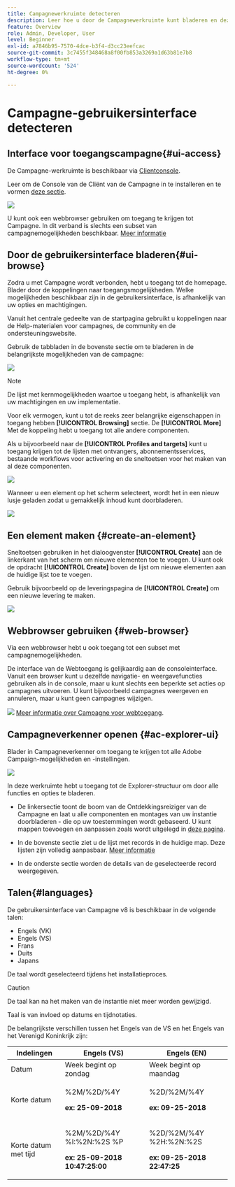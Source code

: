 ```yaml
---
title: Campagnewerkruimte detecteren
description: Leer hoe u door de Campagnewerkruimte kunt bladeren en deze kunt gebruiken
feature: Overview
role: Admin, Developer, User
level: Beginner
exl-id: a7846b95-7570-4dce-b3f4-d3cc23eefcac
source-git-commit: 3c7455f348468a8f00fb853a3269a1d63b81e7b8
workflow-type: tm+mt
source-wordcount: '524'
ht-degree: 0%

---
```


# Campagne-gebruikersinterface detecteren

## Interface voor toegangscampagne{#ui-access}

De Campagne-werkruimte is beschikbaar via [Clientconsole](../architecture/general-architecture.md).

Leer om de Console van de Cliënt van de Campagne in te installeren en te vormen [deze sectie](../start/connect.md).

![](assets/home-page.png)

U kunt ook een webbrowser gebruiken om toegang te krijgen tot Campagne. In dit verband is slechts een subset van campagnemogelijkheden beschikbaar. [Meer informatie](#web-browser)

## Door de gebruikersinterface bladeren{#ui-browse}

Zodra u met Campagne wordt verbonden, hebt u toegang tot de homepage. Blader door de koppelingen naar toegangsmogelijkheden. Welke mogelijkheden beschikbaar zijn in de gebruikersinterface, is afhankelijk van uw opties en machtigingen.

Vanuit het centrale gedeelte van de startpagina gebruikt u koppelingen naar de Help-materialen voor campagnes, de community en de ondersteuningswebsite.

Gebruik de tabbladen in de bovenste sectie om te bladeren in de belangrijkste mogelijkheden van de campagne:

![](assets/overview-home.png)

>[!NOTE]
>
>De lijst met kernmogelijkheden waartoe u toegang hebt, is afhankelijk van uw machtigingen en uw implementatie.

Voor elk vermogen, kunt u tot de reeks zeer belangrijke eigenschappen in toegang hebben **[!UICONTROL Browsing]** sectie. De **[!UICONTROL More]** Met de koppeling hebt u toegang tot alle andere componenten.

Als u bijvoorbeeld naar de **[!UICONTROL Profiles and targets]** kunt u toegang krijgen tot de lijsten met ontvangers, abonnementsservices, bestaande workflows voor activering en de sneltoetsen voor het maken van al deze componenten.

![](assets/overview-list.png)

Wanneer u een element op het scherm selecteert, wordt het in een nieuw lusje geladen zodat u gemakkelijk inhoud kunt doorbladeren.

![](assets/new-tab.png)

## Een element maken {#create-an-element}

Sneltoetsen gebruiken in het dialoogvenster **[!UICONTROL Create]** aan de linkerkant van het scherm om nieuwe elementen toe te voegen. U kunt ook de opdracht **[!UICONTROL Create]** boven de lijst om nieuwe elementen aan de huidige lijst toe te voegen.

Gebruik bijvoorbeeld op de leveringspagina de **[!UICONTROL Create]** om een nieuwe levering te maken.

![](assets/new-recipient.png)

## Webbrowser gebruiken {#web-browser}

Via een webbrowser hebt u ook toegang tot een subset met campagnemogelijkheden.

De interface van de Webtoegang is gelijkaardig aan de consoleinterface. Vanuit een browser kunt u dezelfde navigatie- en weergavefuncties gebruiken als in de console, maar u kunt slechts een beperkte set acties op campagnes uitvoeren. U kunt bijvoorbeeld campagnes weergeven en annuleren, maar u kunt geen campagnes wijzigen.

![](../assets/do-not-localize/glass.png) [Meer informatie over Campagne voor webtoegang](../start/connect.md#web-access).

## Campagneverkenner openen {#ac-explorer-ui}

Blader in Campagneverkenner om toegang te krijgen tot alle Adobe Campaign-mogelijkheden en -instellingen.

![](assets/explorer.png)

In deze werkruimte hebt u toegang tot de Explorer-structuur om door alle functies en opties te bladeren.

* De linkersectie toont de boom van de Ontdekkingsreiziger van de Campagne en laat u alle componenten en montages van uw instantie doorbladeren - die op uw toestemmingen wordt gebaseerd. U kunt mappen toevoegen en aanpassen zoals wordt uitgelegd in [deze pagina](../audiences/folders-and-views.md).

* In de bovenste sectie ziet u de lijst met records in de huidige map. Deze lijsten zijn volledig aanpasbaar. [Meer informatie](../config/ui-settings.md)

* In de onderste sectie worden de details van de geselecteerde record weergegeven.

## Talen{#languages}

De gebruikersinterface van Campagne v8 is beschikbaar in de volgende talen:

* Engels (VK)
* Engels (VS)
* Frans
* Duits
* Japans

De taal wordt geselecteerd tijdens het installatieproces.

>[!CAUTION]
>
>De taal kan na het maken van de instantie niet meer worden gewijzigd.

Taal is van invloed op datums en tijdnotaties.

De belangrijkste verschillen tussen het Engels van de VS en het Engels van het Verenigd Koninkrijk zijn:

<table> 
 <thead> 
  <tr> 
   <th> Indelingen<br /> </th> 
   <th> Engels (VS)<br /> </th> 
   <th> Engels (EN)<br /> </th> 
  </tr> 
 </thead> 
 <tbody> 
  <tr> 
   <td> Datum<br /> </td> 
   <td> Week begint op zondag<br /> </td> 
   <td> Week begint op maandag<br /> </td> 
  </tr> 
  <tr> 
   <td> Korte datum<br /> </td> 
   <td> <p>%2M/%2D/%4Y</p><p><strong>ex: 25-09-2018</strong></p> </td> 
   <td> <p>%2D/%2M/%4Y</p><p><strong>ex: 09-25-2018</strong></p> </td> 
  </tr> 
  <tr> 
   <td> Korte datum met tijd<br /> </td> 
   <td> <p>%2M/%2D/%4Y %I:%2N:%2S %P</p><p><strong>ex: 25-09-2018 10:47:25:00</strong></p> </td> 
   <td> <p>%2D/%2M/%4Y %2H:%2N:%2S</p><p><strong>ex: 09-25-2018 22:47:25</strong></p> </td> 
  </tr> 
 </tbody> 
</table>
